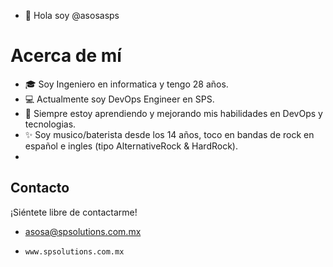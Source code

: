 - 👋 Hola soy @asosasps

# Acerca de mí
- 🎓 Soy Ingeniero en informatica y tengo 28 años.
- 💻 Actualmente soy DevOps Engineer en SPS.
- 🌱 Siempre estoy aprendiendo y mejorando mis habilidades en DevOps y tecnologias.
- ✨ Soy musico/baterista desde los 14 años, toco en bandas de rock en español e ingles (tipo AlternativeRock & HardRock).
- 
## Contacto
¡Siéntete libre de contactarme!
-    asosa@spsolutions.com.mx
-     www.spsolutions.com.mx
